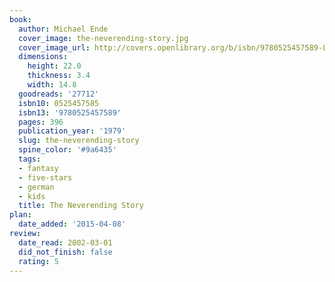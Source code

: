 ```yaml
---
book:
  author: Michael Ende
  cover_image: the-neverending-story.jpg
  cover_image_url: http://covers.openlibrary.org/b/isbn/9780525457589-L.jpg
  dimensions:
    height: 22.0
    thickness: 3.4
    width: 14.8
  goodreads: '27712'
  isbn10: 0525457585
  isbn13: '9780525457589'
  pages: 396
  publication_year: '1979'
  slug: the-neverending-story
  spine_color: '#9a6435'
  tags:
  - fantasy
  - five-stars
  - german
  - kids
  title: The Neverending Story
plan:
  date_added: '2015-04-08'
review:
  date_read: 2002-03-01
  did_not_finish: false
  rating: 5
---
```

